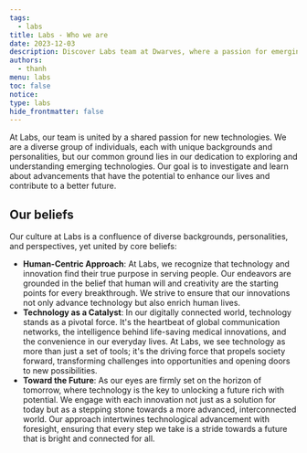 ```yaml
---
tags:
  - labs
title: Labs - Who we are
date: 2023-12-03
description: Discover Labs team at Dwarves, where a passion for emerging technologies unites a diverse team dedicated to shaping a better future. Explore our human-centric approach, view technology as a catalyst for progress, and join our journey towards a technologically advanced, interconnected tomorrow.
authors:
  - thanh
menu: labs
toc: false
notice:
type: labs
hide_frontmatter: false
---
```


At Labs, our team is united by a shared passion for new technologies. We are a diverse group of individuals, each with unique backgrounds and personalities, but our common ground lies in our dedication to exploring and understanding emerging technologies. Our goal is to investigate and learn about advancements that have the potential to enhance our lives and contribute to a better future.

## Our beliefs

Our culture at Labs is a confluence of diverse backgrounds, personalities, and perspectives, yet united by core beliefs:

- **Human-Centric Approach**: At Labs, we recognize that technology and innovation find their true purpose in serving people. Our endeavors are grounded in the belief that human will and creativity are the starting points for every breakthrough. We strive to ensure that our innovations not only advance technology but also enrich human lives.
- **Technology as a Catalyst**: In our digitally connected world, technology stands as a pivotal force. It's the heartbeat of global communication networks, the intelligence behind life-saving medical innovations, and the convenience in our everyday lives. At Labs, we see technology as more than just a set of tools; it's the driving force that propels society forward, transforming challenges into opportunities and opening doors to new possibilities.
- **Toward the Future**: As our eyes are firmly set on the horizon of tomorrow, where technology is the key to unlocking a future rich with potential. We engage with each innovation not just as a solution for today but as a stepping stone towards a more advanced, interconnected world. Our approach intertwines technological advancement with foresight, ensuring that every step we take is a stride towards a future that is bright and connected for all.
